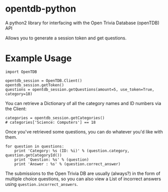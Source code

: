 # opentdb-python
A python2 library for interfacing with the Open Trivia Database (openTDB) API

Allows you to generate a session token and get questions.

# Example Usage

    import OpenTDB
    
    opentdb_session = OpenTDB.Client()
    opentdb_session.getToken()
    questions = opentdb_session.getQuestions(amount=5, use_token=True, category=18)

You can retrieve a Dictionary of all the category names and ID numbers via the Client:

    categories = opentdb_session.getCategories()
    # categories['Science: Computers'] == 18

Once you've retrieved some questions, you can do whatever you'd like with them.

    for question in questions:
        print 'Category: %s (ID: %i)' % (question.category, question.getCategoryId())
        print 'Question: %s' % (question)
        print 'Answer : %s' % (question.correct_answer)

The submissions to the Open Trivia DB are usually (always?) in the form of multiple choice questions,
so you can also view a List of incorrect answers using `question.incorrect_answers`.
